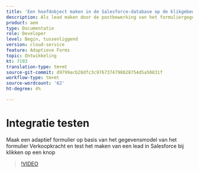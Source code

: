 ```yaml
---
title: 'Een hoofdobject maken in de Salesforce-database op de klikgebeurtenis van een knop '
description: Als lead maken door de postbewerking van het formuliergegevensmodel aan te roepen
product: aem
type: Documentatie
role: Developer
level: Begin, tussenliggend
version: cloud-service
feature: Adaptieve Forms
topic: Ontwikkeling
kt: 7193
translation-type: tm+mt
source-git-commit: d9799acb28dfc3c9767374798828754d5a50831f
workflow-type: tm+mt
source-wordcount: '62'
ht-degree: 4%

---
```



# Integratie testen

Maak een adaptief formulier op basis van het gegevensmodel van het formulier Verkoopkracht en test het maken van een lead in Salesforce bij klikken op een knop

>[!VIDEO](https://video.tv.adobe.com/v/331892?quality=12&learn=on)


